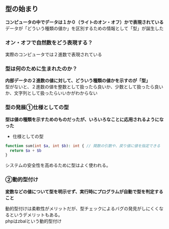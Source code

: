 ## 型の始まり
**コンピュータの中でデータは１か０（ライトのオン・オフ）かで表現されている**  
データが「どういう種類の値か」を区別するための情報として「型」が誕生した

### オン・オフで自然数をどう表現する？
実際のコンピュータでは２進数で表現されている

### 型は何のために生まれたのか？
**内部データの２進数の値に対して、どういう種類の値かを示すのが「型」**  
型がないと、２進数の値を整数として扱ったら良いか、少数として扱ったら良いか、文字列として扱ったらいいかがわからない

### 型の発展①仕様としての型
**型は値の種類を示すためのものだったが、いろいろなことに応用されるようになった**

- 仕様としての型
```php
function sum(int $a, int $b): int { // 関数の引数や、戻り値に値を指定できる
  return $a + $b
}
```

システムの安全性を高めるために型はよく使われる。

### ②動的型付け
**変数などの値について型を明示せず、実行時にプログラムが自動で型を判定すること**

動的型付けは柔軟性がメリットだが、型チェックによるバグの発見がしにくくなるというデメリットもある。  
phpはzbalという動的型付け

